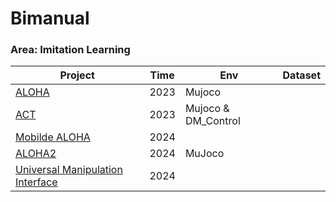 # Bimanual

### Area: Imitation Learning

| Project                                                      | Time | Env                 | Dataset |
| ------------------------------------------------------------ | ---- | ------------------- | ------- |
| [ALOHA](https://tonyzhaozh.github.io/aloha/)                 | 2023 | Mujoco              |         |
| [ACT](https://github.com/tonyzhaozh/act/tree/main)           | 2023 | Mujoco & DM_Control |         |
| [Mobilde ALOHA](https://mobile-aloha.github.io)              | 2024 |                     |         |
| [ALOHA2](https://aloha-2.github.io/)                         | 2024 | MuJoco              |         |
| [Universal Manipulation Interface](https://umi-gripper.github.io/) | 2024 |                     |         |

